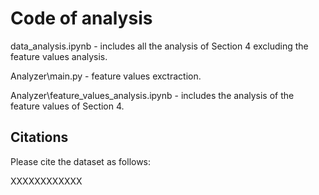 # Code of analysis

data_analysis.ipynb - includes all the analysis of Section 4 excluding the feature values analysis.

Analyzer\main.py - feature values exctraction.

Analyzer\feature_values_analysis.ipynb - includes the analysis of the feature values of Section 4.

## Citations

Please cite the dataset as follows:

XXXXXXXXXXXX

